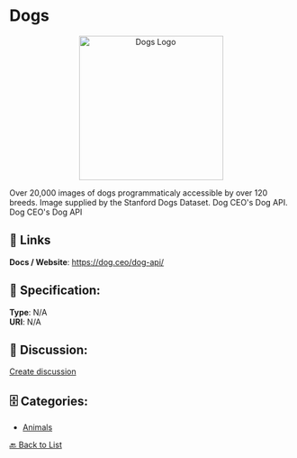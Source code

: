 # Dogs
<p align="center">
    <img width="256" src="https://raw.githubusercontent.com/apis-list/apis-list/main/apis/dogs/logo_256x256.png" alt="Dogs Logo"/>
</p>

Over 20,000 images of dogs programmaticaly accessible by over 120 breeds. Image supplied by the Stanford Dogs Dataset.  Dog CEO's Dog API. Dog CEO's Dog API

##  🔗 Links
**Docs / Website**: https://dog.ceo/dog-api/

## 🧬 Specification:
**Type**: N/A  
**URI**: N/A

## 💬 Discussion:
[Create discussion](https://github.com/apis-list/apis-list/discussions/new)

## 🗄️ Categories:
- [Animals](https://github.com/apis-list/apis-list#animals)




[🔙 Back to List](https://github.com/apis-list/apis-list)

